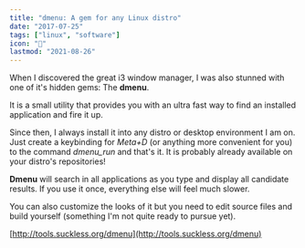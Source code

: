 ```yaml
---
title: "dmenu: A gem for any Linux distro"
date: "2017-07-25"
tags: ["linux", "software"]
icon: "🤖"
lastmod: "2021-08-26"
---
```


When I discovered the great i3 window manager, I was also stunned with one of it's hidden gems: The **dmenu**.

It is a small utility that provides you with an ultra fast way to find an installed application and fire it up.

Since then, I always install it into any distro or desktop environment I am on. Just create a keybinding for _Meta+D_ (or anything more convenient for you) to the command _dmenu\_run_ and that's it. It is probably already available on your distro's repositories!

**Dmenu** will search in all applications as you type and display all candidate results. If you use it once, everything else will feel much slower.

You can also customize the looks of it but you need to edit source files and build yourself (something I'm not quite ready to pursue yet).

[http://tools.suckless.org/dmenu](http://tools.suckless.org/dmenu)
